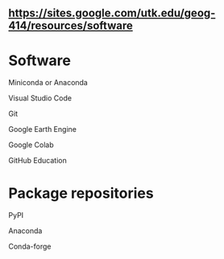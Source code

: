 ## https://sites.google.com/utk.edu/geog-414/resources/software

# Software

Miniconda or Anaconda

Visual Studio Code

Git

Google Earth Engine

Google Colab

GitHub Education

# Package repositories

PyPI

Anaconda

Conda-forge
